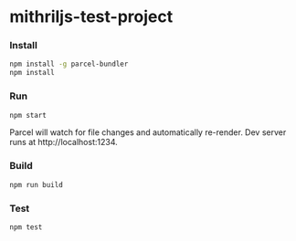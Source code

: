# mithriljs-test-project

### Install

```bash
npm install -g parcel-bundler
npm install
```

### Run

```bash
npm start
```

Parcel will watch for file changes and automatically re-render. Dev server runs at http://localhost:1234.

### Build

```bash
npm run build
```

### Test

```bash
npm test
```
